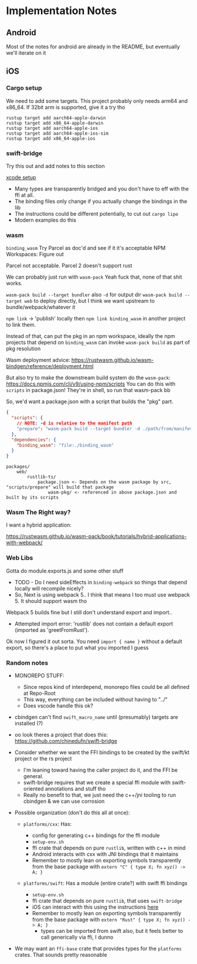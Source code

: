 # Implementation Notes

## Android

Most of the notes for android are already in the README, but eventually we'll iterate on it

## iOS

### Cargo setup

We need to add some targets. This project probably only needs arm64 and x86_64. If 32bit arm is supported, give it a try tho

```console
rustup target add aarch64-apple-darwin
rustup target add x86_64-apple-darwin
rustup target add aarch64-apple-ios
rustup target add aarch64-apple-ios-sim
rustup target add x86_64-apple-ios

```

### swift-bridge

Try this out and add notes to this section

[xcode setup](https://chinedufn.github.io/swift-bridge/building/xcode-and-cargo/index.html)

* Many types are transparently bridged and you don't have to eff with the ffi at all.
* The binding files only change if you actually change the bindings in the lib
* The instructions could be different potentially, to cut out `cargo lipo`
* Modern examples do this

### wasm

`binding_wasm`
Try Parcel as doc'd and see if it it's acceptable
NPM Workspaces: Figure out

Parcel not acceptable. Parcel 2 doesn't support rust

We can probably just run with `wasm-pack`
Yeah fuck that, none of that shit works.

`wasm-pack build --target bundler` also `-d` for output dir
`wasm-pack build --target web` to deploy directly, but I think we want upstream to bundle/webpack/whatever it

`npm link` -> 'publish' locally then `npm link binding_wasm` in another project to link them.

Instead of that, can put the pkg in an npm workspace, ideally the npm projects that depend on `binding_wasm` can invoke `wasm-pack build` as part of pkg resolution

Wasm deployment advice: https://rustwasm.github.io/wasm-bindgen/reference/deployment.html

But also try to make the downstream build system do the `wasm-pack`:
https://docs.npmjs.com/cli/v9/using-npm/scripts  You can do this with `scripts` in package.json! They're in shell, so run that wasm-pack bb

So, we'd want a package.json with a script that builds the "pkg" part.
```json
{
  "scripts": {
    // NOTE: -d is relative to the manifest path
    "prepare": "wasm-pack build --target bundler -d ./path/from/manifest/back/here/binding)wasm ./path/to/rustlib/binding_wasm/Cargo.toml",
  },
  "dependencies": {
    "binding_wasm": "file:./binding_wasm"
  }
}
```

```
packages/
    web/
        rustlib-ts/
            package.json <- Depends on the wasm package by src, "scripts/prepare" will build that package
                wasm-pkg/ <- referenced in above package.json and built by its scripts
```

### Wasm The Right way?

I want a hybrid application:

https://rustwasm.github.io/wasm-pack/book/tutorials/hybrid-applications-with-webpack/

### Web Libs

Gotta do module.exports.js and some other stuff

* TODO - Do I need sideEffects in `binding-webpack` so things that depend locally will recompile nicely?
* So, Next is using webpack 5.. I think that means I too must use webpack 5. It should support wasm tho

Webpack 5 builds fine but I still don't understand export and import..

* Attempted import error: 'rustlib' does not contain a default export (imported as 'greetFromRust').

Ok now I figured it out sorta. You need `import { name }` without a default export, so there's a place to put what you imported I guess



### Random notes

* MONOREPO STUFF:
  * Since repos kind of interdepend, monorepo files could be all defined at Repo-Root
  * This way, everything can be included without having to "../"
  * Does vscode handle this ok?

* cbindgen can't find `swift_macro_name` until (presumably) targets are installed (?)
* oo look theres a project that does this: <https://github.com/chinedufn/swift-bridge>
* Consider whether we want the FFI bindings to be created by the swift/kt project or the rs project
  * I'm leaning toward having the caller project do it, and the FFI be general.
  * swift-bridge requires that we create a special ffi module with swift-oriented annotations and stuff tho
  * Really no benefit to that, we just need the c++/jni tooling to run cbindgen & we can use corrosion
* Possible organization (don't do this all at once):
  * `platforms/cxx`: Has:
    * config for generating c++ bindings for the ffi module
    * `setup-env.sh`
    * ffi crate that depends on pure `rustlib`, written with c++ in mind
    * Android interacts with cxx with JNI bindings that it maintains
    * Remember to mostly lean on exporting symbols transparently from the base package with `extern "C" { type X; fn xyz() -> A; }`

  * `platforms/swift`: Has a module (entire crate?) with swift ffi bindings
    * `setup-env.sh`
    * ffi crate that depends on pure `rustlib`, that uses `swift-bridge`
    * iOS can interact with this using the instructions [here](https://chinedufn.github.io/swift-bridge/building/xcode-and-cargo/index.html)
    * Remember to mostly lean on exporting symbols transparently from the base package with `extern "Rust" { type X; fn xyz() -> A; }`
      * types can be imported from swift also, but it feels better to call generically via ffi, I dunno
* We may want an `ffi-base` crate that provides types for the `platforms` crates. That sounds pretty reasonable